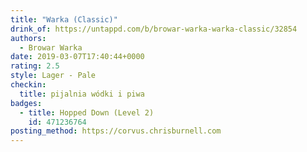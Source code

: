 ```yaml
---
title: "Warka (Classic)"
drink_of: https://untappd.com/b/browar-warka-warka-classic/32854
authors:
  - Browar Warka
date: 2019-03-07T17:40:44+0000
rating: 2.5
style: Lager - Pale
checkin:
  title: pijalnia wódki i piwa
badges:
  - title: Hopped Down (Level 2)
    id: 471236764
posting_method: https://corvus.chrisburnell.com
---
```

